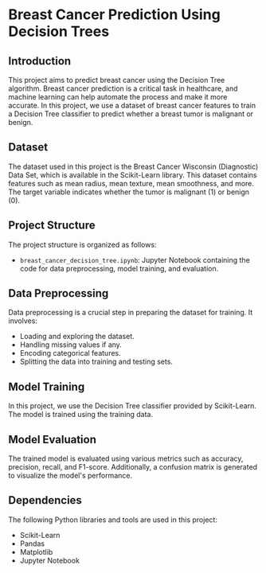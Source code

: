 # Breast Cancer Prediction Using Decision Trees

## Introduction

This project aims to predict breast cancer using the Decision Tree algorithm. Breast cancer prediction is a critical task in healthcare, and machine learning can help automate the process and make it more accurate. In this project, we use a dataset of breast cancer features to train a Decision Tree classifier to predict whether a breast tumor is malignant or benign.

## Dataset

The dataset used in this project is the Breast Cancer Wisconsin (Diagnostic) Data Set, which is available in the Scikit-Learn library. This dataset contains features such as mean radius, mean texture, mean smoothness, and more. The target variable indicates whether the tumor is malignant (1) or benign (0).

## Project Structure

The project structure is organized as follows:

- `breast_cancer_decision_tree.ipynb`: Jupyter Notebook containing the code for data preprocessing, model training, and evaluation.

## Data Preprocessing

Data preprocessing is a crucial step in preparing the dataset for training. It involves:

- Loading and exploring the dataset.
- Handling missing values if any.
- Encoding categorical features.
- Splitting the data into training and testing sets.

## Model Training

In this project, we use the Decision Tree classifier provided by Scikit-Learn. The model is trained using the training data.

## Model Evaluation

The trained model is evaluated using various metrics such as accuracy, precision, recall, and F1-score. Additionally, a confusion matrix is generated to visualize the model's performance.

## Dependencies

The following Python libraries and tools are used in this project:

- Scikit-Learn
- Pandas
- Matplotlib
- Jupyter Notebook

